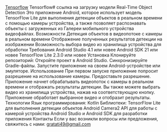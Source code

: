 <a href="https://www.tensorflow.org/lite/examples/object_detection/overview?hl=ru">Tensorflow</a>
Tensorflow# ссылка на загрузку модели
Real-Time Object Detection
Это приложение Android, которое использует модель TensorFlow Lite для выполнения детекции объектов в реальном времени с помощью камеры устройства, а также позволяет распознавать объекты с загруженных из Галереи мобильного устройства видеофайлах.
Возможности
Детекция объектов в видеопотоке с камеры в реальном времени
Отображение полученных результатов детекции на изображении
Возможность выбора видео из хранилища устройства для обработки
Требования
Android Studio 4.1 или новее
Android SDK 21 или новее
TensorFlow Lite 2.3.0 или новее
Установка
Клонируйте репозиторий:
Откройте проект в Android Studio.
Синхронизируйте Gradle-файлы.
Запустите приложение на своем Android-устройстве или эмуляторе.
Использование
При первом запуске приложение попросит разрешение на использование камеры. Предоставьте разрешение.
Приложение начнет обрабатывать видеопоток с камеры в реальном времени и отображать результаты детекции.
Вы также можете выбрать видео из хранилища устройства, нажав на соответствующую кнопку. Приложение обработает выбранное видео и отобразит результаты.
Технологии
Язык программирования: Kotlin
Библиотеки:
TensorFlow Lite для выполнения детекции объектов
Android Camera2 API для работы с камерой устройства
Android Studio и Android SDK для разработки приложения
Контакты
Если у вас возникли вопросы или предложения, свяжитесь с нами:
gratati49@gmail.com




